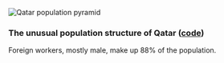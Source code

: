 
![Qatar population pyramid](https://github.com/MUSA-620-Fall-2017/MUSA-620-Week-9/blob/master/qatar-pyramid.gif "Qatar population pyramid")

### The unusual population structure of Qatar ([code](https://github.com/MUSA-620-Fall-2017/MUSA-620-Week-9/blob/master/census-api-qatar.r))

Foreign workers, mostly male, make up 88% of the population.

